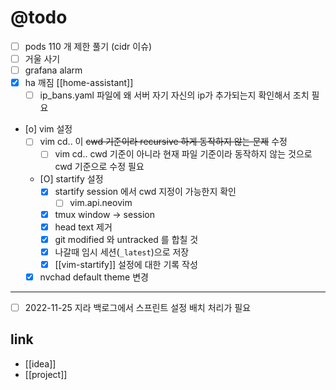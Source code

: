 # @todo

- [ ] pods 110 개 제한 풀기 (cidr 이슈)
- [ ] 거울 사기
- [ ] grafana alarm
- [X] ha 깨짐 [[home-assistant]]
  - [ ] ip_bans.yaml 파일에 왜 서버 자기 자신의 ip가 추가되는지 확인해서 조치 필요
- [o] vim 설정
  - [ ] vim cd.. 이 ~~cwd 기준이라 recursive 하게 동작하지 않는 문제~~ 수정
    - [ ] vim cd.. cwd 기준이 아니라 현재 파일 기준이라 동작하지 않는 것으로 cwd 기준으로 수정 필요
  - [O] startify 설정
    - [X] startify session 에서 cwd 지정이 가능한지 확인
      - [ ] vim.api.neovim
    - [X] tmux window -> session
    - [X] head text 제거
    - [X] git modified 와 untracked 를 합칠 것
    - [X] 나갈때 임시 세션(`_latest`)으로 저장
    - [X] [[vim-startify]] 설정에 대한 기록 작성
  - [X] nvchad default theme 변경

---

- [ ] 2022-11-25 지라 백로그에서 스프린트 설정 배치 처리가 필요

## link 
- [[idea]]
- [[project]]
